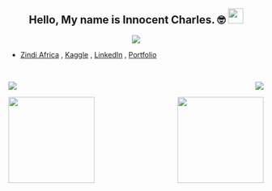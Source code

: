 <!--
<h2 align="center">Hello, My name is Innocent Charles. 🤓 <img src="https://raw.githubusercontent.com/MartinHeinz/MartinHeinz/master/wave.gif" width="30px"></h2>
<p align="center">I am  a Software Developer, Artificial Intelligence Engineer, practitioner & enthusiast having  a  solid background in Computer Science, Mathematics and Statistics. I am currently pursuing Bachelor degree in Software Engineering. I'm passionate about Artificial Intelligence , Big Data and Software Development to solve problems and implement excellence solutions. Keen to expand skills and knowledge and prepared to work in a variety
of roles as required 💥.
	
	-->
<h2 align="center">Hello, My name is Innocent Charles. 🤓 <img src="https://raw.githubusercontent.com/MartinHeinz/MartinHeinz/master/wave.gif" width="30px"></h2>
	
<p align="center">
  <a href="https://github.com/innocoder-official"><img src="https://readme-typing-svg.herokuapp.com/?lines=Mobile%20Developer;%20AI%20Engineer;%20Back-End%20Engineer;&font=Teko&center=true&width=650&height=120&color=58a6ff&vCenter=true&size=40%22"></a>


<!--### 📫 Where to find me-->
	
- [Zindi Africa](https://zindi.africa/users/The_GOT) , [Kaggle](https://www.kaggle.com/innocoderofficial/competitions) , [LinkedIn](https://www.linkedin.com/in/innocent-charles-329194214/) , [Portfolio](https://innocentcharles.com)


</p>
<br />

</p>


![](https://komarev.com/ghpvc/?username=innocoder-official&color=blue) <img align="right" src="https://img.shields.io/github/followers/innocoder-official?label=Followers&style=social" />


<!--### 📫 Where to find me-->
<!--
- [Zindi Africa](https://zindi.africa/users/The_GOT) , [Kaggle](https://www.kaggle.com/innocoderofficial/competitions) , [LinkedIn](https://www.linkedin.com/in/innocent-charles-329194214/) , [Portfolio](https://innocentcharles.com) -->


<img align="left" height="170px" src="https://github-readme-stats.vercel.app/api?username=innocoder-official&show_icons=true&hide_border=true&theme=merko&count_private=true" />
<img align="right" height="170px" src="https://github-readme-stats.vercel.app/api/top-langs/?username=innocoder-official&layout=compact&hide_border=true&theme=merko&count_private=true"
<img height="170px" />
	

<!--- [HackerRank](https://www.hackerrank.com/innocentcharles1?hr_r=1)
- [LinkedIn](https://www.linkedin.com/in/innocent-charles-329194214/) 👨💼
- [Email](mailto:innocentcharles217@gmail.com)
- [Techdealers](https://techdealers.co.tz/)
- [Articles Writer](https://medium.com/@innocentcharles_)  
- [Others](http://myurls.co/innocentcharles__): 
-->
<!--Here is the codes for the most used language -->
<!--	
<p align="center">
  <img height="200px" src="https://github-readme-stats.vercel.app/api/top-langs/?username=innocoder-official&merko&count_private=true" alt="Github Stats" />
</p>-->
<!--Here is the codes for the innocent'git status-->
<!--
<p align="center"><img width="50%" src="https://github-readme-stats.vercel.app/api?username=innocoder-official&count_private=true&show_icons=true&include_all_commits=true&theme=tokyonight" /></p> -->



<!--
<table border="0" cellspacing="0" cellpadding="0" allign="center">
  <tbody>
    <tr>
      <th colspan="9" >MY CURRENT AND ALL TIME STACK 🧑‍💻</th>
    </tr>
    <tr>
      <td align="center">
        <a href="https://www.oracle.com/uk/java/">
          <img src="https://upload.wikimedia.org/wikipedia/en/3/30/Java_programming_language_logo.svg" alt="Java" width="70" height="70"/>
        </a>
      </td>


     <td align="center">
        <a href="https://www.python.org/">
          <img src="https://upload.wikimedia.org/wikipedia/commons/f/f8/Python_logo_and_wordmark.svg" alt="Python" width="70" height="70"/> 
        </a>
      </td>  
  


       <td align="center">
        <a href="https://www.scala-lang.org/">
          <img src="https://www.scala-lang.org/resources/img/frontpage/scala-spiral.png" alt="Scala" width="70" height="70"/>
        </a>
      </td>  
    <td align="center">
	 <a href="https://en.wikipedia.org/wiki/C%2B%2B">
            <img src="https://upload.wikimedia.org/wikipedia/commons/1/18/ISO_C%2B%2B_Logo.svg" alt="C++" width="70" height="70"/>
      </td> 
       

       <td align="center">
        <a href="https://en.wikibooks.org/wiki/R_Programming">
          <img src="https://www.r-project.org/logo/Rlogo.svg" alt="JavaScript"             width="70" height="70"/>
        </a>
      </td>     
     


      <td align="center">
        <a href="https://nodejs.org/en/">
          <img src="https://upload.wikimedia.org/wikipedia/commons/d/d9/Node.js_logo.svg" alt="nodejs" width="70" height="70"/>
        </a>
      </td>
      <td align="center">
     <a href="https://en.wikipedia.org/wiki/Dart_(programming_language)">
            <img src="https://upload.wikimedia.org/wikipedia/commons/f/fe/Dart_programming_language_logo.svg" alt="Dart" width="70" height="70"/>
	    </td>    
      <td align="center">
        <a href="https://en.wikipedia.org/wiki/Kotlin_(programming_language)">
          <img src="https://upload.wikimedia.org/wikipedia/commons/1/11/Kotlin_logo_2021.svg" alt="kotlin" width="70" height="70"/>
        </a>
      </td>
      <td align="center">
        <a href="https://en.wikipedia.org/wiki/PHP">
          <img src="https://upload.wikimedia.org/wikipedia/commons/2/27/PHP-logo.svg" alt="HTML5" width="70" height="70"/>
        </a>
      </td>   
    </tr>
    <tr>
     <td align="center">
        <a href="https://en.wikipedia.org/wiki/Django_(web_framework)">
          <img src="https://upload.wikimedia.org/wikipedia/commons/7/75/Django_logo.svg" alt="Django" width="70" height="70"/>
        </a>
      </td>       
      <td align="center">
        <a href="https://en.wikipedia.org/wiki/Laravel">
          <img src="https://upload.wikimedia.org/wikipedia/commons/9/9a/Laravel.svg" alt="Kubernetes" width="70" height="70"/>
        </a>
      </td>
      <td align="center">
        <a href="https://en.wikipedia.org/wiki/Express.js">
          <img src="https://upload.wikimedia.org/wikipedia/commons/6/64/Expressjs.png" alt="Heroku" width="70" height="70"/>
        </a>
      </td>
      <td align="center">
        <a href="https://en.wikipedia.org/wiki/PostgreSQL">
          <img src="https://upload.wikimedia.org/wikipedia/commons/2/29/Postgresql_elephant.svg" alt="Apache Spark" width="70" height="70"/>
        </a>
      </td>   
      <td align="center">
        <a href="">
          <a href="https://www.mysql.com/">
            <img src="https://i1.wp.com/fileserialkey.com/wp-content/uploads/2019/07/2-2.png?fit=300%2C300&ssl=1" alt="MySQL SQL" width="70" height="70"/>
          </a>
        </a>
      </td>
      <td align="center">
        <a href="https://www.oracle.com/uk/database/technologies/">
          <img src="https://pbs.twimg.com/profile_images/1171452654112755712/MW0_-kQQ.jpg" alt="Oracle Database" width="70" height="70"/>
        </a>
      </td>
    <td align="center">
	  <a href="https://en.wikipedia.org/wiki/Flutter_(software)">
            <img src="https://upload.wikimedia.org/wikipedia/commons/4/44/Google-flutter-logo.svg" alt="linux" width="70" height="70"/>
	    </td>
   <td align="center">
	 <a href="https://en.wikipedia.org/wiki/Android_Studio">
            <img src="https://upload.wikimedia.org/wikipedia/commons/e/e3/Android_Studio_Icon_%282014-2019%29.svg" alt="Android Studio" width="70" height="70"/>
      </td>
     <td align="center">
        <a href="https://en.wikipedia.org/wiki/Visual_Studio_Code">
          <img src="https://upload.wikimedia.org/wikipedia/commons/9/9a/Visual_Studio_Code_1.35_icon.svg" alt="linux" width="70" height="70"/>
        </a>
      </td> 
    </tr>
    <tr>
      <td align="center">
        <a href="https://en.wikipedia.org/wiki/Git">
          <img src="https://upload.wikimedia.org/wikipedia/commons/e/e0/Git-logo.svg" alt="linux" width="70" height="70"/>
        </a>
      </td>   
    <td align="center">
        <a href="https://en.wikipedia.org/wiki/Linux">
          <img src="https://upload.wikimedia.org/wikipedia/commons/3/35/Tux.svg" alt="linux" width="70" height="70"/>
        </a>
      </td>       
   <td align="center">
        <a href="https://github.com/">
          <img src="https://upload.wikimedia.org/wikipedia/commons/9/95/Font_Awesome_5_brands_github.svg" alt="git" width="70" height="70"/>
        </a>
      </td>
   <td align="center">
        <a href="https://aws.amazon.com/">
          <img src="https://a0.awsstatic.com/libra-css/images/logos/aws_logo_smile_1200x630.png" alt="aws" width="70" height="70"/>
        </a>
      </td>
   <td align="center">
        <a href="https://en.wikipedia.org/wiki/Apache_Hadoop">
          <img src="https://upload.wikimedia.org/wikipedia/commons/3/38/Hadoop_logo_new.svg" alt="MS Azure" width="70" height="70"/>
        </a>
      </td>
    <td align="center">
        <a href="https://spark.apache.org/">
          <img src="https://www.onlinebooksreview.com/uploads/blog_images/2017/11/27_file.png" alt="Apache Spark" width="70" height="70"/>
        </a>
      </td> 
  <td align="center">
        <a href="https://en.wikipedia.org/wiki/Apache_Kafka">
          <img src="https://upload.wikimedia.org/wikipedia/commons/0/05/Apache_kafka.svg" alt="Kubernetes" width="70" height="70"/>
        </a>
      </td> 

<td align="center">
        <a href="https://www.heroku.com/">
          <img src="https://res-3.cloudinary.com/crunchbase-production/image/upload/c_lpad,f_auto,q_auto:eco/v1491420676/cenlvst0fgs8ejx12n8u.png" alt="Heroku" width="70" height="70"/>
        </a>
      </td>
    <td align="center">
        <a href="https://www.docker.com/">
          <img src="https://upload.wikimedia.org/wikipedia/commons/4/4e/Docker_%28container_engine%29_logo.svg" alt="docker" width="70" height="70"/>
        </a>
      </td>
   </tr>
<tr>
 <td align="center">
        <a href="https://en.wikipedia.org/wiki/TensorFlow">
          <img src="https://upload.wikimedia.org/wikipedia/commons/1/11/TensorFlowLogo.svg" alt="Kubernetes" width="70" height="70"/>
        </a>
      </td> 
<td align="center">
        <a href="https://en.wikipedia.org/wiki/Keras">
          <img src="https://upload.wikimedia.org/wikipedia/commons/a/ae/Keras_logo.svg" alt="Heroku" width="70" height="70"/>
        </a>
      </td>
<td align="center">
        <a href="https://en.wikipedia.org/wiki/PyTorch">
          <img src="https://upload.wikimedia.org/wikipedia/commons/c/c6/PyTorch_logo_black.svg" alt="Heroku" width="70" height="70"/>
        </a>
      </td>
 <td align="center">
        <a href="https://en.wikipedia.org/wiki/Scikit-learn">
          <img src="https://upload.wikimedia.org/wikipedia/commons/0/05/Scikit_learn_logo_small.svg" alt="mongoDB" width="70" height="70"/>
        </a>
      </td>
     <td align="center">
        <a href="https://cassandra.apache.org/">
          <img src="https://upload.wikimedia.org/wikipedia/commons/thumb/5/5e/Cassandra_logo.svg/1200px-Cassandra_logo.svg.png" alt="Oracle Database" width="70" height="70"/>
        </a>
      </td>
 </tr>
  </tbody>
</table>
-->
<!--
<h3 align="center">Tools Used:</h3>
<p align="center">
	</a><a href="https://scikit-learn.org/" target="_blank"> <img src="https://upload.wikimedia.org/wikipedia/commons/0/05/Scikit_learn_logo_small.svg" alt="scikit_learn" width="40" height="40"/><a href="https://www.postgresql.org" target="_blank"> <img src="https://raw.githubusercontent.com/devicons/devicon/master/icons/postgresql/postgresql-original-wordmark.svg" alt="postgresql" width="40" height="40"/><a href="https://www.tensorflow.org" target="_blank"> <img src="https://www.vectorlogo.zone/logos/tensorflow/tensorflow-icon.svg" alt="tensorflow" width="40" height="40"/> </a><a href="https://git-scm.com/" target="_blank"> <img src="https://www.vectorlogo.zone/logos/git-scm/git-scm-icon.svg" alt="git" width="40" height="40"/> </a>
</p>
-->
<!--

* Top languages does not indicate my skill level or something like that, it's a github metric of which languages i have the most code on github 😆




## 😂 Here is a random joke that'll make you laugh!
![Jokes Card](https://readme-jokes.vercel.app/api)
-->


	

